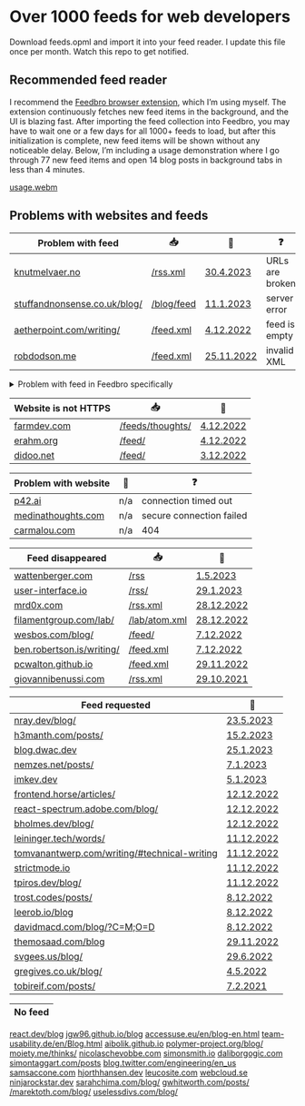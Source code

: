 # Over 1000 feeds for web developers

Download feeds.opml and import it into your feed reader. I update this file once per month. Watch this repo to get notified.

## Recommended feed reader

I recommend the [Feedbro browser extension](https://nodetics.com/feedbro/), which I’m using myself. The extension continuously fetches new feed items in the background, and the UI is blazing fast. After importing the feed collection into Feedbro, you may have to wait one or a few days for all 1000+ feeds to load, but after this initialization is complete, new feed items will be shown without any noticeable delay. Below, I’m including a usage demonstration where I go through 77 new feed items and open 14 blog posts in background tabs in less than 4 minutes.

[usage.webm](https://user-images.githubusercontent.com/716405/215263231-d1089951-fb0a-4539-90b2-b54f8bbe06e8.webm)

## Problems with websites and feeds

Problem with feed | 📥 | 💬 | ❓
-|-|-|-
[knutmelvaer.no](https://www.knutmelvaer.no/) | [/rss.xml](https://www.knutmelvaer.no/rss.xml) | [30.4.2023](https://twitter.com/simevidas/status/1652752225029042177) | URLs are broken
[stuffandnonsense.co.uk/blog/](https://stuffandnonsense.co.uk/blog/) | [/blog/feed](https://stuffandnonsense.co.uk/blog/feed) | [11.1.2023](https://mastodon.social/@simevidas/109669185308080021) | server error
[aetherpoint.com/writing/](https://www.aetherpoint.com/writing/) | [/feed.xml](https://www.aetherpoint.com/feed.xml) | [4.12.2022](https://mastodon.social/@simevidas/109457465962904832) | feed is empty
[robdodson.me](https://robdodson.me/) | [/feed.xml](https://robdodson.me/feed.xml) | [25.11.2022](https://mastodon.social/@simevidas/109402350486107411) | invalid XML

<details>
<summary>Problem with feed in Feedbro specifically</summary>

<p>The following feeds do not work in Feedbro, but may work in other feed readers.</p>

Problem in Feedbro | 📥 | 💬 | ❓
-|-|-|-
[developer.chrome.com](https://developer.chrome.com/) | [/feeds/all.xml](https://developer.chrome.com/feeds/all.xml) | [30.12.2022](https://github.com/GoogleChrome/developer.chrome.com/issues/4472) | issue with caching headers
[voorhoede.nl/en/blog/](https://www.voorhoede.nl/en/blog/) | [/blog/feed.json](https://www.voorhoede.nl/blog/feed.json) | n/a | JSON feed not supported
[guybedford.com](https://guybedford.com/) | [/feed.json](https://guybedford.com/feed.json) | n/a | JSON feed not supported
[addons.mozilla.org/blog/](https://addons.mozilla.org/blog/) | [/blog/feed.xml](https://addons.mozilla.org/blog/feed.xml) | [26.11.2022](https://www.reddit.com/r/firefox/comments/z4u4kb/feedbro_addon_cant_access_feed_of_firefox_addons/) | CORS error

</details>

Website is not HTTPS | 📥 | 💬
-|-|-
[farmdev.com](http://farmdev.com/) | [/feeds/thoughts/](http://farmdev.com/feeds/thoughts/) | [4.12.2022](https://mastodon.social/@simevidas/109456873257419744)
[erahm.org](http://www.erahm.org/) | [/feed/](http://www.erahm.org/feed/) | [4.12.2022](https://twitter.com/simevidas/status/1599202160524562432)
[didoo.net](http://www.didoo.net/) | [/feed/](http://www.didoo.net/feed/) | [3.12.2022](https://twitter.com/simevidas/status/1598828194924089346)

Problem with website | 💬 | ❓
-|-|-
[p42.ai](https://p42.ai/) | n/a | connection timed out
[medinathoughts.com](https://medinathoughts.com/) | n/a | secure connection failed
[carmalou.com](https://carmalou.com/) | n/a | 404

Feed disappeared | 📥 | 💬
-|-|-
[wattenberger.com](https://wattenberger.com/) | [/rss](https://wattenberger.com/rss) | [1.5.2023](https://twitter.com/simevidas/status/1653025445607092225)
[user-interface.io](https://user-interface.io/) | [/rss/](https://user-interface.io/rss/) | [29.1.2023](https://twitter.com/simevidas/status/1619661726198435840)
[mrd0x.com](https://mrd0x.com/) | [/rss.xml](https://mrd0x.com/rss.xml) | [28.12.2022](https://twitter.com/simevidas/status/1608228297221046272)
[filamentgroup.com/lab/](https://www.filamentgroup.com/lab/) | [/lab/atom.xml](https://www.filamentgroup.com/lab/atom.xml) | [28.12.2022](https://twitter.com/simevidas/status/1607876034216579073)
[wesbos.com/blog/](https://wesbos.com/blog/) | [/feed/](http://wesbos.com/feed/) | [7.12.2022](https://github.com/wesbos/wesbos/issues/70#issuecomment-1341369901)
[ben.robertson.is/writing/](https://ben.robertson.is/writing/) | [/feed.xml](https://ben.robertson.is/feed.xml) | [7.12.2022](https://github.com/benrobertsonio/benrobertson.io/issues/65)
[pcwalton.github.io](https://pcwalton.github.io/) | [/feed.xml](https://pcwalton.github.io/feed.xml) | [29.11.2022](https://github.com/pcwalton/pcwalton.github.com/issues/6)
[giovannibenussi.com](https://www.giovannibenussi.com/) | [/rss.xml](https://www.giovannibenussi.com/rss.xml) | [29.10.2021](https://twitter.com/simevidas/status/1454144581684039689)

Feed requested | 💬
-|-
[nray.dev/blog/](https://www.nray.dev/blog/) | [23.5.2023](https://github.com/nicholasray/nray.dev/issues/3)
[h3manth.com/posts/](https://h3manth.com/posts/) | [15.2.2023](https://twitter.com/simevidas/status/1625759385690509312)
[blog.dwac.dev](https://blog.dwac.dev/) | [25.1.2023](https://mastodon.social/@simevidas/109749224237131369)
[nemzes.net/posts/](https://nemzes.net/posts/) | [7.1.2023](https://mastodon.social/@simevidas/109649862770330876)
[imkev.dev](https://imkev.dev/) | [5.1.2023](https://mastodon.social/@simevidas/109638313938258067)
[frontend.horse/articles/](https://frontend.horse/articles/) | [12.12.2022](https://twitter.com/simevidas/status/1602156649938124800)
[react-spectrum.adobe.com/blog/](https://react-spectrum.adobe.com/blog/) | [12.12.2022](https://twitter.com/simevidas/status/1602155142643695618)
[bholmes.dev/blog/](https://bholmes.dev/blog/) | [12.12.2022](https://twitter.com/simevidas/status/1602149251575947265)
[leininger.tech/words/](https://leininger.tech/words/) | [11.12.2022](https://twitter.com/simevidas/status/1601747628165042176)
[tomvanantwerp.com/writing/#technical-writing](https://tomvanantwerp.com/writing/#technical-writing) | [11.12.2022](https://github.com/tvanantwerp/tomvanantwerp.com/issues/88)
[strictmode.io](https://www.strictmode.io/) | [11.12.2022](https://twitter.com/simevidas/status/1601745034164174848)
[tpiros.dev/blog/](https://tpiros.dev/blog/) | [11.12.2022](https://twitter.com/simevidas/status/1601740434858213376)
[trost.codes/posts/](https://trost.codes/posts/) | [8.12.2022](https://twitter.com/simevidas/status/1600981003388219392)
[leerob.io/blog](https://leerob.io/blog) | [8.12.2022](https://twitter.com/simevidas/status/1600700426420391937)
[davidmacd.com/blog/?C=M;O=D](https://www.davidmacd.com/blog/?C=M;O=D) | [8.12.2022](https://twitter.com/simevidas/status/1600697135367786497)
[themosaad.com/blog](https://www.themosaad.com/blog) | [29.11.2022](https://news.ycombinator.com/item?id=33789426)
[svgees.us/blog/](https://svgees.us/blog/) | [29.6.2022](https://github.com/svgeesus/svgeesus.github.io/issues/12)
[gregives.co.uk/blog/](https://gregives.co.uk/blog/) | [4.5.2022](https://gregives.co.uk/guestbook/)
[tobireif.com/posts/](https://tobireif.com/posts/) | [7.2.2021](https://twitter.com/simevidas/status/1358289331291643908)

| No feed |
|-|
[react.dev/blog](https://react.dev/blog)
[jgw96.github.io/blog](https://jgw96.github.io/blog/)
[accessuse.eu/en/blog-en.html](https://accessuse.eu/en/blog-en.html)
[team-usability.de/en/Blog.html](https://team-usability.de/en/Blog.html)
[aibolik.github.io](https://aibolik.github.io/)
[polymer-project.org/blog/](https://www.polymer-project.org/blog/)
[moiety.me/thinks/](https://moiety.me/thinks/)
[nicolaschevobbe.com](https://nicolaschevobbe.com/)
[simonsmith.io](https://simonsmith.io/)
[daliborgogic.com](https://daliborgogic.com/)
[simontaggart.com/posts](https://www.simontaggart.com/posts)
[blog.twitter.com/engineering/en_us](https://blog.twitter.com/engineering/en_us)
[samsaccone.com](https://samsaccone.com/)
[hjorthhansen.dev](https://www.hjorthhansen.dev/)
[leucosite.com](https://leucosite.com/)
[webcloud.se](https://webcloud.se/)
[ninjarockstar.dev](https://ninjarockstar.dev/)
[sarahchima.com/blog/](https://sarahchima.com/blog/)
[gwhitworth.com/posts/](https://www.gwhitworth.com/posts/)
[/marektoth.com/blog/](https://marektoth.com/blog/)
[uselessdivs.com/blog/](https://uselessdivs.com/blog/)

